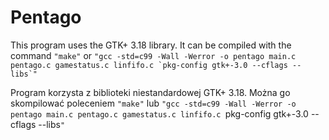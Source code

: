 # Pentago

This program uses the GTK+ 3.18 library.
It can be compiled with the command ```"make"``` or ```"gcc -std=c99 -Wall -Werror -o pentago main.c pentago.c gamestatus.c linfifo.c `pkg-config gtk+-3.0 --cflags --libs`"```

Program korzysta z biblioteki niestandardowej GTK+ 3.18.
Można go skompilować poleceniem `"make"` lub `"gcc -std=c99 -Wall -Werror -o pentago main.c pentago.c gamestatus.c linfifo.c `pkg-config gtk+-3.0 --cflags --libs`"`
